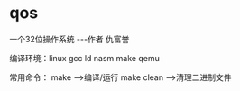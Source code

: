# qos
一个32位操作系统
   ---作者 仇富誉  
   
编译环境：linux 
gcc ld nasm make qemu

常用命令：
 make  -->编译/运行
 make clean -->清理二进制文件
